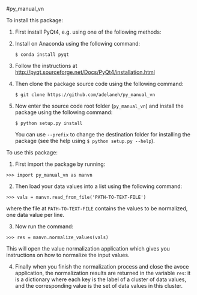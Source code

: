 #py_manual_vn

To install this package:

1. First install PyQt4, e.g. using one of the following methods:
  1. Install on Anaconda using the following command:

     ```$ conda install pyqt```

  2. Follow the instructions at http://pyqt.sourceforge.net/Docs/PyQt4/installation.html

2. Then clone the package source code using the following command:

   ```$ git clone https://github.com/adelaneh/py_manual_vn```

3. Now enter the source code root folder (```py_manual_vn```) and install the package using the following command:

   ```$ python setup.py install```

   You can use ```--prefix``` to change the destination folder for installing the package (see the help using ```$ python setup.py --help```).

To use this package:

1. First import the package by running:

  ```>>> import py_manual_vn as manvn```

2. Then load your data values into a list using the following command:

  ```>>> vals = manvn.read_from_file('PATH-TO-TEXT-FILE')```
  
  where the file at ```PATH-TO-TEXT-FILE``` contains the values to be normalized, one data value per line.

3. Now run the command:

  ```>>> res = manvn.normalize_values(vals)```
  
  This will open the value normalization application which gives you instructions on how to normalize the input values.

4. Finally when you finish the normalization process and close the avoce application, the normalization results are returned in the variable ```res```: it is a dictionary where each key is the label of a cluster of data values, and the corresponding value is the set of data values in this cluster.
